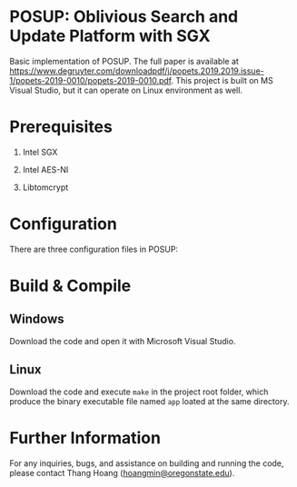 # POSUP: Oblivious Search and Update Platform with SGX

Basic implementation of POSUP. The full paper is available at https://www.degruyter.com/downloadpdf/j/popets.2019.2019.issue-1/popets-2019-0010/popets-2019-0010.pdf. This project is built on MS Visual Studio, but it can operate on Linux environment as well. 


# Prerequisites
1. Intel SGX 

2. Intel AES-NI

3. Libtomcrypt

# Configuration
There are three configuration files in POSUP:  


# Build & Compile

## Windows
Download the code and open it with Microsoft Visual Studio.

## Linux

Download the code and execute ``make`` in the project root folder, which produce the binary executable file named ``app`` loated at the same directory.


# Further Information
For any inquiries, bugs, and assistance on building and running the code, please contact Thang Hoang (hoangmin@oregonstate.edu).

